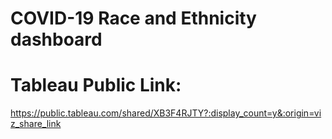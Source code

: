# COVID-19 Race and Ethnicity dashboard

# Tableau Public Link:
https://public.tableau.com/shared/XB3F4RJTY?:display_count=y&:origin=viz_share_link
